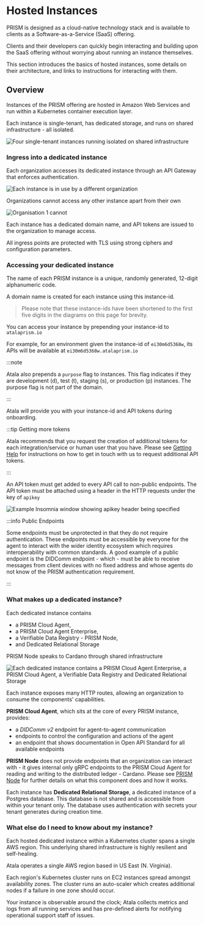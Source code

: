 # Hosted Instances 

PRISM is designed as a cloud-native technology stack and is available to clients as a Software-as-a-Service (SaaS) offering. 

Clients and their developers can quickly begin interacting and building upon the SaaS offering without worrying about running an instance themselves.

This section introduces the basics of hosted instances, some details on their architecture, and links to instructions for interacting with them.

## Overview

Instances of the PRISM offering are hosted in Amazon Web Services and run within a Kubernetes container execution layer. 

Each instance is single-tenant, has dedicated storage, and runs on shared infrastructure - all isolated. 

![Four single-tenant instances running isolated on shared infrastructure](/img/hosted-instances-overview-1.svg)

### Ingress into a dedicated instance

Each organization accesses its dedicated instance through an API Gateway that enforces authentication.

![Each instance is in use by a different organization](/img/hosted-instances-overview-2.svg)

Organizations cannot access any other instance apart from their own

![Organisation 1 cannot ](/img/hosted-instances-overview-3.svg)

Each instance has a dedicated domain name, and API tokens are issued to the organization to manage access. 

All ingress points are protected with TLS using strong ciphers and configuration parameters. 

### Accessing your dedicated instance

The name of each PRISM instance is a unique, randomly generated, 12-digit alphanumeric code. 

A domain name is created for each instance using this instance-id. 

> Please note that these instance-ids have been shortened to the first five digits in the diagrams on this page for brevity.

You can access your instance by prepending your instance-id to `atalaprism.io`

For example, for an environment given the instance-id of `ei30m6d5368w`, its APIs will be available at `ei30m6d5368w.atalaprism.io`

:::note 

Atala also prepends a `purpose` flag to instances. This flag indicates if they are development (d), test (t), staging (s), or production (p) instances. The purpose flag is not part of the domain.

:::

Atala will provide you with your instance-id and API tokens during onboarding.

:::tip Getting more tokens

 Atala recommends that you request the creation of additional tokens for each integration/service or human user that you have. Please see [Getting Help](../getting-help) for instructions on how to get in touch with us to request additional API tokens.

:::

An API token must get added to every API call to non-public endpoints. The API token must be attached using a header in the HTTP requests under the key of `apikey`

![Example Insomnia window showing `apikey` header being specified](/img/hosted-instances-apikey-header.png)

:::info Public Endpoints

Some endpoints must be unprotected in that they do not require authentication. These endpoints must be accessible by everyone for the agent to interact with the wider identity ecosystem which requires interoperability with common standards. A good example of a public endpoint is the DIDComm endpoint - which - must be able to receive messages from client devices with no fixed address and whose agents do not know of the PRISM authentication requirement.

:::

### What makes up a dedicated instance?

Each dedicated instance contains 
 - a PRISM Cloud Agent, 
 - a PRISM Cloud Agent Enterprise, 
 - a Verifiable Data Registry - PRISM Node,
 - and Dedicated Relational Storage

PRISM Node speaks to Cardano through shared infrastructure

![Each dedicated instance contains a PRISM Cloud Agent Enterprise, a PRISM Cloud Agent, a Verifiable Data Registry and Dedicated Relational Storage](/img/hosted-instances-overview-4.svg)

Each instance exposes many HTTP routes, allowing an organization to consume the components' capabilities.

 **PRISM Cloud Agent**, which sits at the core of every PRISM instance, provides:
  - a *DIDComm v2* endpoint for agent-to-agent communication
  - endpoints to control the configuration and actions of the agent
  - an endpoint that shows documentation in Open API Standard for all available endpoints

**PRISM Node** does not provide endpoints that an organization can interact with - it gives internal only gRPC endpoints to the PRISM Cloud Agent for reading and writing to the distributed ledger - Cardano. Please see [PRISM Node](../prism-node) for further details on what this component does and how it works.

Each instance has **Dedicated Relational Storage**, a dedicated instance of a Postgres database. This database is not shared and is accessible from within your tenant only. The database uses authentication with secrets your tenant generates during creation time. 


### What else do I need to know about my instance?

Each hosted dedicated instance within a Kubernetes cluster spans a single AWS region. This underlying shared infrastructure is highly resilient and self-healing.

Atala operates a single AWS region based in US East (N. Virginia).

Each region's Kubernetes cluster runs on EC2 instances spread amongst availability zones. The cluster runs an auto-scaler which creates additional nodes if a failure in one zone should occur.

Your instance is observable around the clock; Atala collects metrics and logs from all running services and has pre-defined alerts for notifying operational support staff of issues. 

